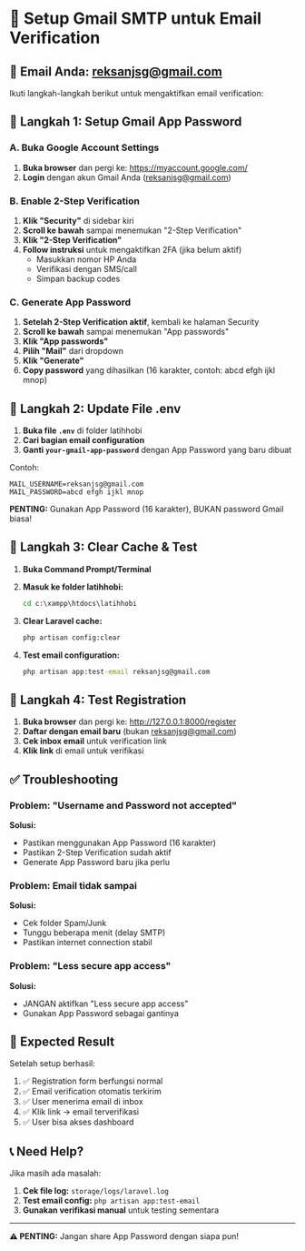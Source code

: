 # 🔧 Setup Gmail SMTP untuk Email Verification

## 📧 Email Anda: reksanjsg@gmail.com

Ikuti langkah-langkah berikut untuk mengaktifkan email verification:

## 🚀 Langkah 1: Setup Gmail App Password

### A. Buka Google Account Settings
1. **Buka browser** dan pergi ke: https://myaccount.google.com/
2. **Login** dengan akun Gmail Anda (reksanjsg@gmail.com)

### B. Enable 2-Step Verification
1. **Klik "Security"** di sidebar kiri
2. **Scroll ke bawah** sampai menemukan "2-Step Verification"
3. **Klik "2-Step Verification"**
4. **Follow instruksi** untuk mengaktifkan 2FA (jika belum aktif)
   - Masukkan nomor HP Anda
   - Verifikasi dengan SMS/call
   - Simpan backup codes

### C. Generate App Password
1. **Setelah 2-Step Verification aktif**, kembali ke halaman Security
2. **Scroll ke bawah** sampai menemukan "App passwords"
3. **Klik "App passwords"**
4. **Pilih "Mail"** dari dropdown
5. **Klik "Generate"**
6. **Copy password** yang dihasilkan (16 karakter, contoh: abcd efgh ijkl mnop)

## 🚀 Langkah 2: Update File .env

1. **Buka file `.env`** di folder latihhobi
2. **Cari bagian email configuration**
3. **Ganti `your-gmail-app-password`** dengan App Password yang baru dibuat

Contoh:
```env
MAIL_USERNAME=reksanjsg@gmail.com
MAIL_PASSWORD=abcd efgh ijkl mnop
```

**PENTING:** Gunakan App Password (16 karakter), BUKAN password Gmail biasa!

## 🚀 Langkah 3: Clear Cache & Test

1. **Buka Command Prompt/Terminal**
2. **Masuk ke folder latihhobi:**
   ```cmd
   cd c:\xampp\htdocs\latihhobi
   ```

3. **Clear Laravel cache:**
   ```cmd
   php artisan config:clear
   ```

4. **Test email configuration:**
   ```cmd
   php artisan app:test-email reksanjsg@gmail.com
   ```

## 🚀 Langkah 4: Test Registration

1. **Buka browser** dan pergi ke: http://127.0.0.1:8000/register
2. **Daftar dengan email baru** (bukan reksanjsg@gmail.com)
3. **Cek inbox email** untuk verification link
4. **Klik link** di email untuk verifikasi

## ✅ Troubleshooting

### Problem: "Username and Password not accepted"
**Solusi:**
- Pastikan menggunakan App Password (16 karakter)
- Pastikan 2-Step Verification sudah aktif
- Generate App Password baru jika perlu

### Problem: Email tidak sampai
**Solusi:**
- Cek folder Spam/Junk
- Tunggu beberapa menit (delay SMTP)
- Pastikan internet connection stabil

### Problem: "Less secure app access"
**Solusi:**
- JANGAN aktifkan "Less secure app access"
- Gunakan App Password sebagai gantinya

## 🎯 Expected Result

Setelah setup berhasil:
1. ✅ Registration form berfungsi normal
2. ✅ Email verification otomatis terkirim
3. ✅ User menerima email di inbox
4. ✅ Klik link → email terverifikasi
5. ✅ User bisa akses dashboard

## 📞 Need Help?

Jika masih ada masalah:
1. **Cek file log:** `storage/logs/laravel.log`
2. **Test email config:** `php artisan app:test-email`
3. **Gunakan verifikasi manual** untuk testing sementara

---

**⚠️ PENTING:** Jangan share App Password dengan siapa pun!
